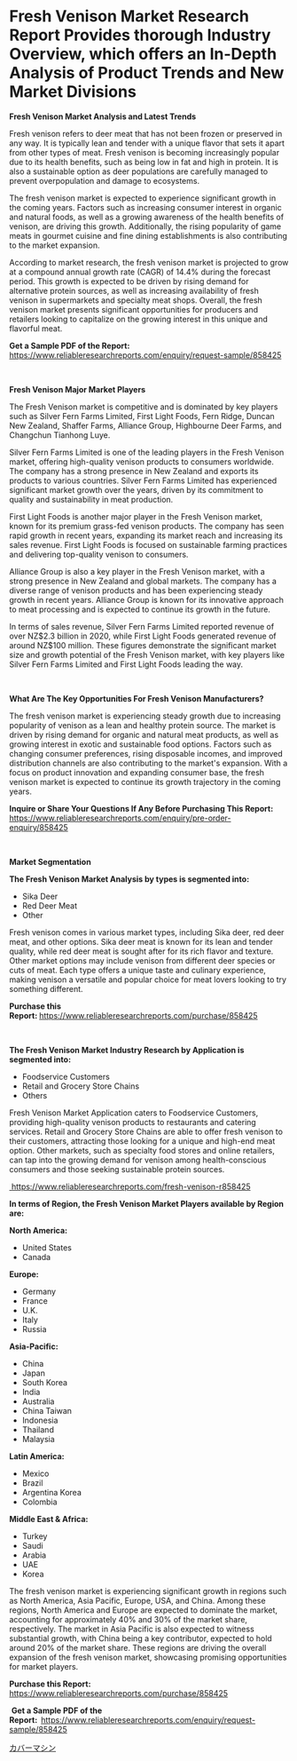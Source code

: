 <p><h1>Fresh Venison Market Research Report Provides thorough Industry Overview, which offers an In-Depth Analysis of Product Trends and New Market Divisions</h1></p><p><strong>Fresh Venison Market Analysis and Latest Trends</strong></p>
<p><p>Fresh venison refers to deer meat that has not been frozen or preserved in any way. It is typically lean and tender with a unique flavor that sets it apart from other types of meat. Fresh venison is becoming increasingly popular due to its health benefits, such as being low in fat and high in protein. It is also a sustainable option as deer populations are carefully managed to prevent overpopulation and damage to ecosystems.</p><p>The fresh venison market is expected to experience significant growth in the coming years. Factors such as increasing consumer interest in organic and natural foods, as well as a growing awareness of the health benefits of venison, are driving this growth. Additionally, the rising popularity of game meats in gourmet cuisine and fine dining establishments is also contributing to the market expansion.</p><p>According to market research, the fresh venison market is projected to grow at a compound annual growth rate (CAGR) of 14.4% during the forecast period. This growth is expected to be driven by rising demand for alternative protein sources, as well as increasing availability of fresh venison in supermarkets and specialty meat shops. Overall, the fresh venison market presents significant opportunities for producers and retailers looking to capitalize on the growing interest in this unique and flavorful meat.</p></p>
<p><strong>Get a Sample PDF of the Report:&nbsp;</strong> <a href="https://www.reliableresearchreports.com/enquiry/request-sample/858425">https://www.reliableresearchreports.com/enquiry/request-sample/858425</a></p>
<p>&nbsp;</p>
<p><strong>Fresh Venison Major Market Players</strong></p>
<p><p>The Fresh Venison market is competitive and is dominated by key players such as Silver Fern Farms Limited, First Light Foods, Fern Ridge, Duncan New Zealand, Shaffer Farms, Alliance Group, Highbourne Deer Farms, and Changchun Tianhong Luye.</p><p>Silver Fern Farms Limited is one of the leading players in the Fresh Venison market, offering high-quality venison products to consumers worldwide. The company has a strong presence in New Zealand and exports its products to various countries. Silver Fern Farms Limited has experienced significant market growth over the years, driven by its commitment to quality and sustainability in meat production.</p><p>First Light Foods is another major player in the Fresh Venison market, known for its premium grass-fed venison products. The company has seen rapid growth in recent years, expanding its market reach and increasing its sales revenue. First Light Foods is focused on sustainable farming practices and delivering top-quality venison to consumers.</p><p>Alliance Group is also a key player in the Fresh Venison market, with a strong presence in New Zealand and global markets. The company has a diverse range of venison products and has been experiencing steady growth in recent years. Alliance Group is known for its innovative approach to meat processing and is expected to continue its growth in the future.</p><p>In terms of sales revenue, Silver Fern Farms Limited reported revenue of over NZ$2.3 billion in 2020, while First Light Foods generated revenue of around NZ$100 million. These figures demonstrate the significant market size and growth potential of the Fresh Venison market, with key players like Silver Fern Farms Limited and First Light Foods leading the way.</p></p>
<p>&nbsp;</p>
<p><strong>What Are The Key Opportunities For Fresh Venison Manufacturers?</strong></p>
<p><p>The fresh venison market is experiencing steady growth due to increasing popularity of venison as a lean and healthy protein source. The market is driven by rising demand for organic and natural meat products, as well as growing interest in exotic and sustainable food options. Factors such as changing consumer preferences, rising disposable incomes, and improved distribution channels are also contributing to the market's expansion. With a focus on product innovation and expanding consumer base, the fresh venison market is expected to continue its growth trajectory in the coming years.</p></p>
<p><strong>Inquire or Share Your Questions If Any Before Purchasing This Report:</strong> <a href="https://www.reliableresearchreports.com/enquiry/pre-order-enquiry/858425">https://www.reliableresearchreports.com/enquiry/pre-order-enquiry/858425</a></p>
<p>&nbsp;</p>
<p><strong>Market Segmentation</strong></p>
<p><strong>The Fresh Venison Market Analysis by types is segmented into:</strong></p>
<p><ul><li>Sika Deer</li><li>Red Deer Meat</li><li>Other</li></ul></p>
<p><p>Fresh venison comes in various market types, including Sika deer, red deer meat, and other options. Sika deer meat is known for its lean and tender quality, while red deer meat is sought after for its rich flavor and texture. Other market options may include venison from different deer species or cuts of meat. Each type offers a unique taste and culinary experience, making venison a versatile and popular choice for meat lovers looking to try something different.</p></p>
<p><strong>Purchase this Report:&nbsp;</strong><a href="https://www.reliableresearchreports.com/purchase/858425">https://www.reliableresearchreports.com/purchase/858425</a></p>
<p>&nbsp;</p>
<p><strong>The Fresh Venison Market Industry Research by Application is segmented into:</strong></p>
<p><ul><li>Foodservice Customers</li><li>Retail and Grocery Store Chains</li><li>Others</li></ul></p>
<p><p>Fresh Venison Market Application caters to Foodservice Customers, providing high-quality venison products to restaurants and catering services. Retail and Grocery Store Chains are able to offer fresh venison to their customers, attracting those looking for a unique and high-end meat option. Other markets, such as specialty food stores and online retailers, can tap into the growing demand for venison among health-conscious consumers and those seeking sustainable protein sources.</p></p>
<p><a href="https://www.reliableresearchreports.com/fresh-venison-r858425">&nbsp;https://www.reliableresearchreports.com/fresh-venison-r858425</a></p>
<p><strong>In terms of Region, the Fresh Venison Market Players available by Region are:</strong></p>
<p>
    <p> <strong> North America: </strong>
        <ul>
            <li>United States</li>
            <li>Canada</li>
        </ul>
        </p> 
    <p> <strong> Europe: </strong>
        <ul>
            <li>Germany</li>
            <li>France</li>
            <li>U.K.</li>
            <li>Italy</li>
            <li>Russia</li>
        </ul>
        </p> 
    <p> <strong> Asia-Pacific: </strong>
        <ul>
            <li>China</li>
            <li>Japan</li>
            <li>South Korea</li>
            <li>India</li>
            <li>Australia</li>
            <li>China Taiwan</li>
            <li>Indonesia</li>
            <li>Thailand</li>
            <li>Malaysia</li>
        </ul>
        </p> 
    <p> <strong> Latin America: </strong>
        <ul>
            <li>Mexico</li>
            <li>Brazil</li>
            <li>Argentina Korea</li>
            <li>Colombia</li>
        </ul>
        </p> 
    <p> <strong> Middle East & Africa: </strong>
        <ul>
            <li>Turkey</li>
            <li>Saudi</li>
            <li>Arabia</li>
            <li>UAE</li>
            <li>Korea</li>
        </ul>
    </p>
    </p>
<p><p>The fresh venison market is experiencing significant growth in regions such as North America, Asia Pacific, Europe, USA, and China. Among these regions, North America and Europe are expected to dominate the market, accounting for approximately 40% and 30% of the market share, respectively. The market in Asia Pacific is also expected to witness substantial growth, with China being a key contributor, expected to hold around 20% of the market share. These regions are driving the overall expansion of the fresh venison market, showcasing promising opportunities for market players.</p></p>
<p><strong>Purchase this Report: </strong><a href="https://www.reliableresearchreports.com/purchase/858425">https://www.reliableresearchreports.com/purchase/858425</a></p>
<p>&nbsp;<strong>Get a Sample PDF of the Report:&nbsp;&nbsp;</strong><a href="https://www.reliableresearchreports.com/enquiry/request-sample/858425">https://www.reliableresearchreports.com/enquiry/request-sample/858425</a></p>
<p><strong></strong></p>
<p><p><a href="https://github.com/nemesis2824/Market-Research-Report-List-1/blob/main/423487817761.md">カバーマシン</a></p></p>